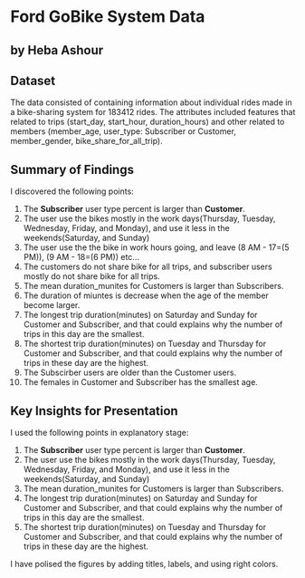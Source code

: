 # Ford GoBike System Data
## by Heba Ashour


## Dataset

The data consisted of containing information about individual rides made in a bike-sharing system for 183412 rides. The attributes included features that related to trips (start_day, start_hour, duration_hours) and other related to members (member_age, user_type: Subscriber or Customer, member_gender, bike_share_for_all_trip).

## Summary of Findings

I discovered the following points:
1. The **Subscriber** user type percent is larger than **Customer**.
2. The user use the bikes mostly in the work days(Thursday, Tuesday, Wednesday, Friday, and Monday), and use it less in the weekends(Saturday, and Sunday)
3. The user use the the bike in work hours going, and leave (8 AM - 17=(5 PM)), (9 AM - 18=(6 PM)) etc...
4. The customers do not share bike for all trips, and subscriber users mostly do not share bike for all trips.
5. The mean duration_munites for Customers is larger than Subscribers.
6. The duration of miuntes is decrease when the age of the member become larger.
7. The longest trip duration(minutes) on Saturday and Sunday for Customer and Subscriber, and that could explains why the number of trips in this day are the smallest.
8. The shortest trip duration(minutes) on Tuesday and Thursday for Customer and Subscriber, and that could explains why the number of trips in these day are the highest.
9. The Subscirber users are older than the Customer users.
10. The females in Customer and Subscriber has the smallest age.


## Key Insights for Presentation

I used the following points in explanatory stage:
1. The **Subscriber** user type percent is larger than **Customer**.
2. The user use the bikes mostly in the work days(Thursday, Tuesday, Wednesday, Friday, and Monday), and use it less in the weekends(Saturday, and Sunday)
3. The mean duration_munites for Customers is larger than Subscribers.
4. The longest trip duration(minutes) on Saturday and Sunday for Customer and Subscriber, and that could explains why the number of trips in this day are the smallest.
8. The shortest trip duration(minutes) on Tuesday and Thursday for Customer and Subscriber, and that could explains why the number of trips in these day are the highest.

I have polised the figures by adding titles, labels, and using right colors.

